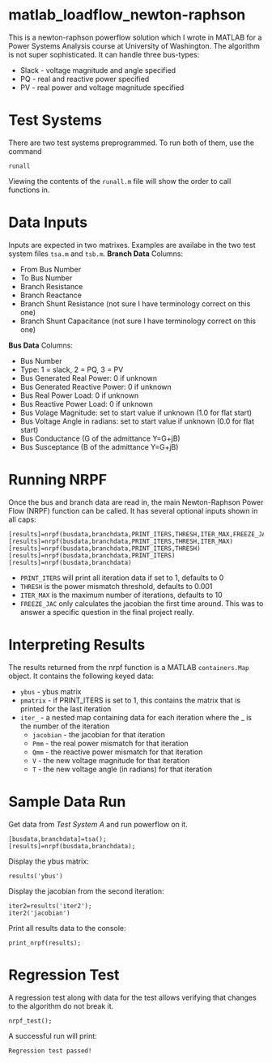 # matlab_loadflow_newton-raphson
This is a newton-raphson powerflow solution which I wrote in MATLAB for a Power Systems Analysis course at University of Washington. The algorithm is not super sophisticated. It can handle three bus-types:
 - Slack - voltage magnitude and angle specified
 - PQ - real and reactive power specified
 - PV - real power and voltage magnitude specified

# Test Systems
There are two test systems preprogrammed. To run both of them, use the command
```
runall
```
Viewing the contents of the `runall.m` file will show the order to call functions in.

# Data Inputs
Inputs are expected in two matrixes. Examples are availabe in the two test system files `tsa.m` and `tsb.m`.
**Branch Data**
Columns:
 - From Bus Number
 - To Bus Number
 - Branch Resistance
 - Branch Reactance
 - Branch Shunt Resistance (not sure I have terminology correct on this one)
 - Branch Shunt Capacitance (not sure I have terminology correct on this one)
 
**Bus Data**
Columns:
 - Bus Number
 - Type: 1 = slack, 2 = PQ, 3 = PV
 - Bus Generated Real Power: 0 if unknown
 - Bus Generated Reactive Power: 0 if unknown
 - Bus Real Power Load: 0 if unknown
 - Bus Reactive Power Load: 0 if unknown
 - Bus Volage Magnitude: set to start value if unknown (1.0 for flat start)
 - Bus Voltage Angle in radians: set to start value if unknown (0.0 for flat start)
 - Bus Conductance (G of the admittance Y=G+jB)
 - Bus Susceptance (B of the admittance Y=G+jB)

# Running NRPF
Once the bus and branch data are read in, the main Newton-Raphson Power Flow (NRPF) function can be called. It has several optional inputs shown in all caps:
```
[results]=nrpf(busdata,branchdata,PRINT_ITERS,THRESH,ITER_MAX,FREEZE_JAC)
[results]=nrpf(busdata,branchdata,PRINT_ITERS,THRESH,ITER_MAX)
[results]=nrpf(busdata,branchdata,PRINT_ITERS,THRESH)
[results]=nrpf(busdata,branchdata,PRINT_ITERS)
[results]=nrpf(busdata,branchdata)
```
 - `PRINT_ITERS` will print all iteration data if set to 1, defaults to 0
 - `THRESH` is the power mismatch threshold, defaults to 0.001
 - `ITER_MAX` is the maximum number of iterations, defaults to 10
 - `FREEZE_JAC` only calculates the jacobian the first time around. This was to answer a specific question in the final project really.

# Interpreting Results
The results returned from the nrpf function is a MATLAB `containers.Map` object. It contains the following keyed data:
 - `ybus` - ybus matrix
 - `pmatrix` - if PRINT_ITERS is set to 1, this contains the matrix that is printed for the last iteration
 - `iter_` - a nested map containing data for each iteration where the _ is the number of the iteration
    - `jacobian` - the jacobian for that iteration
    - `Pmm` - the real power mismatch for that iteration
    - `Qmm` - the reactive power mismatch for that iteration
    - `V` - the new voltage magnitude for that iteration
    - `T` - the new voltage angle (in radians) for that iteration 
    

# Sample Data Run
Get data from *Test System A* and run powerflow on it.
```
[busdata,branchdata]=tsa(); 
[results]=nrpf(busdata,branchdata);
```

Display the ybus matrix:
```
results('ybus')
```

Display the jacobian from the second iteration:
```
iter2=results('iter2');
iter2('jacobian')
```

Print all results data to the console:
```
print_nrpf(results);
```

# Regression Test
A regression test along with data for the test allows verifying that changes to the algorithm do not break it.
```
nrpf_test();
```
A successful run will print:
```
Regression test passed!
```
